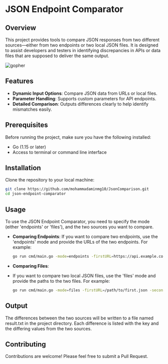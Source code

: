# JSON Endpoint Comparator

## Overview

This project provides tools to compare JSON responses from two different sources—either from two endpoints or two local JSON files. It is designed to assist developers and testers in identifying discrepancies in APIs or data files that are supposed to deliver the same output.

![gopher](https://github.com/mohammadaminmg10/JsonComparison/blob/main/gopher.png)

## Features

- **Dynamic Input Options**: Compare JSON data from URLs or local files.
- **Parameter Handling**: Supports custom parameters for API endpoints.
- **Detailed Comparison**: Outputs differences clearly to help identify mismatches easily.

## Prerequisites

Before running the project, make sure you have the following installed:
- Go (1.15 or later)
- Access to terminal or command line interface

## Installation


Clone the repository to your local machine:

```bash
git clone https://github.com/mohammadaminmg10/JsonComparison.git
cd json-endpoint-comparator
```

## Usage

To use the JSON Endpoint Comparator, you need to specify the mode (either 'endpoints' or 'files'), and the two sources you want to compare.
- **Comparing Endpoints**:
  If you want to compare two endpoints, use the 'endpoints' mode and provide the URLs of the two endpoints. For example:
  ```bash
  go run cmd/main.go -mode=endpoints -firstURL=https://api.example.com/endpoint1 -secondURL=https://api.example.com/endpoint2
  ```

- **Comparing Files**:
- If you want to compare two local JSON files, use the 'files' mode and provide the paths to the two files. For example:
  ```bash
  go run cmd/main.go -mode=files -firstURL=/path/to/first.json -secondURL=/path/to/second.json
  ```
  
## Output
The differences between the two sources will be written to a file named result.txt in the project directory. Each difference is listed with the key and the differing values from the two sources.

## Contributing
Contributions are welcome! Please feel free to submit a Pull Request.
